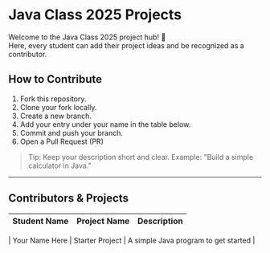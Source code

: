 # Java Class 2025 Projects

Welcome to the Java Class 2025 project hub! 🎉  
Here, every student can add their project ideas and be recognized as a contributor.

## How to Contribute
1. Fork this repository.
2. Clone your fork locally.
3. Create a new branch.
4. Add your entry under your name in the table below.
5. Commit and push your branch.
6. Open a Pull Request (PR) 

> Tip: Keep your description short and clear. Example: "Build a simple calculator in Java."

---

## Contributors & Projects

| Student Name | Project Name | Description |
|--------------|-------------|-------------|

| Your Name Here | Starter Project | A simple Java program to get started |
